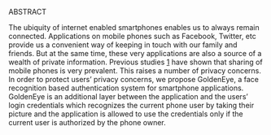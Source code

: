 ABSTRACT

The ubiquity of internet enabled smartphones enables us to
always remain connected. Applications on mobile phones
such as Facebook, Twitter, etc provide us a convenient way
of keeping in touch with our family and friends. But at the
same time, these very applications are also a source of a
wealth of private information. Previous studies [1](1.md) have
shown that sharing of mobile phones is very prevalent. This
raises a number of privacy concerns. In order to protect
users’ privacy concerns, we propose GoldenEye, a face
recognition based authentication system for smartphone
applications. GoldenEye is an additional layer between the
application and the users’ login credentials which
recognizes the current phone user by taking their picture
and the application is allowed to use the credentials only if
the current user is authorized by the phone owner.